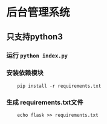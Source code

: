 # 后台管理系统

## 只支持python3

### 运行 `python index.py`

### 安装依赖模块
```shell
    pip install -r requirements.txt
```

### 生成 requirements.txt文件
```shell
    echo flask >> requirements.txt
```


